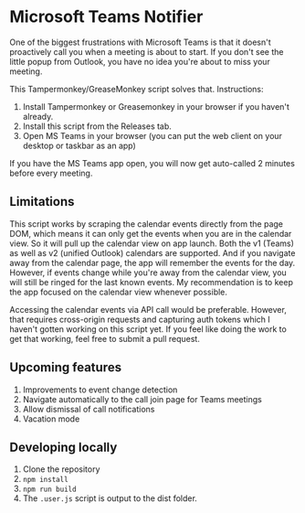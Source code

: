 # Microsoft Teams Notifier

One of the biggest frustrations with Microsoft Teams is that it doesn't proactively call you when a meeting is about to start. If you don't see the little popup from Outlook, you have no idea you're about to miss your meeting.

This Tampermonkey/GreaseMonkey script solves that. Instructions:

1. Install Tampermonkey or Greasemonkey in your browser if you haven't already.
2. Install this script from the Releases tab.
3. Open MS Teams in your browser (you can put the web client on your desktop or taskbar as an app)

If you have the MS Teams app open, you will now get auto-called 2 minutes before every meeting.

## Limitations

This script works by scraping the calendar events directly from the page DOM, which means it can only get the events when you are in the calendar view. So it will pull up the calendar view on app launch. Both the v1 (Teams) as well as v2 (unified Outlook) calendars are supported. And if you navigate away from the calendar page, the app will remember the events for the day. However, if events change while you're away from the calendar view, you will still be ringed for the last known events. My recommendation is to keep the app focused on the calendar view whenever possible.

Accessing the calendar events via API call would be preferable. However, that requires cross-origin requests and capturing auth tokens which I haven't gotten working on this script yet. If you feel like doing the work to get that working, feel free to submit a pull request.

## Upcoming features

1. Improvements to event change detection
2. Navigate automatically to the call join page for Teams meetings
3. Allow dismissal of call notifications
4. Vacation mode

## Developing locally

1. Clone the repository
2. `npm install`
3. `npm run build`
4. The `.user.js` script is output to the dist folder.
